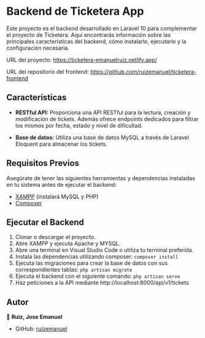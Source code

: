 # Backend de Ticketera App

Este proyecto es el backend desarrollado en Laravel 10 para complementar el proyecto de Ticketera. Aquí encontrarás información sobre las principales características del backend, cómo instalarlo, ejecutarlo y la configuración necesaria.

URL del proyecto: https://ticketera-emanuelruiz.netlify.app/

URL del repositorio del frontend: https://github.com/ruizemanuel/ticketera-frontend

## Características

- **RESTful API:** Proporciona una API RESTful para la lectura, creación y modificación de tickets. Además ofrece endpoints dedicados para filtrar los mismos por fecha, estado y nivel de dificultad.

- **Base de datos:** Utiliza una base de datos MySQL a través de Laravel Eloquent para almacenar los tickets.


## Requisitos Previos 

Asegúrate de tener las siguientes herramientas y dependencias instaladas en tu sistema antes de ejecutar el backend: 

- [XAMPP](https://www.apachefriends.org/es/index.html) (instalará MySQL y PHP)
- [Composer](https://getcomposer.org/)

## Ejecutar el Backend

1. Clonar o descargar el proyecto.
2. Abre XAMPP y ejecuta Apache y MYSQL.
3. Abre una terminal en Visual Studio Code o utiliza tu terminal preferida.
4. Instala las dependencias utilizando composer:
`composer install`
5. Ejecuta las migraciones para crear la base de datos con sus correspondientes tablas:
`php artisan migrate`
6. Ejecuta el backend con el siguiente comando:
`php artisan serve`
7. Haz peticiones a la API mediante http://localhost:8000/api/v1/tickets


## Autor

👤 **Ruiz, Jose Emanuel**

* GitHub: [ruizemanuel](https://github.com/ruizemanuel)
